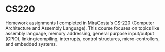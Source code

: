 # CS220
Homework assignments I completed in MiraCosta's CS-220 (Computer Architecture and Assembly Language). This course focuses on topics like assembly language, memory addressing, general purpose input/output (GPIO), linking/compiling, interrupts, control structures, micro-controllers, and embedded systems.
